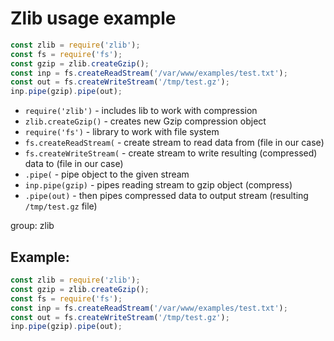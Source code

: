 # Zlib usage example

```js
const zlib = require('zlib');
const fs = require('fs');
const gzip = zlib.createGzip();
const inp = fs.createReadStream('/var/www/examples/test.txt');
const out = fs.createWriteStream('/tmp/test.gz');  
inp.pipe(gzip).pipe(out);
```

- `require('zlib')` - includes lib to work with compression
- `zlib.createGzip()` - creates new Gzip compression object
- `require('fs')` - library to work with file system
- `fs.createReadStream(` - create stream to read data from (file in our case)
- `fs.createWriteStream(` - create stream to write resulting (compressed) data to (file in our case)
- `.pipe(` - pipe object to the given stream
- `inp.pipe(gzip)` - pipes reading stream to gzip object (compress)
- `.pipe(out)` - then pipes compressed data to output stream (resulting `/tmp/test.gz` file)

group: zlib

## Example: 
```js
const zlib = require('zlib');  
const gzip = zlib.createGzip();  
const fs = require('fs');  
const inp = fs.createReadStream('/var/www/examples/test.txt');  
const out = fs.createWriteStream('/tmp/test.gz');  
inp.pipe(gzip).pipe(out);
```

